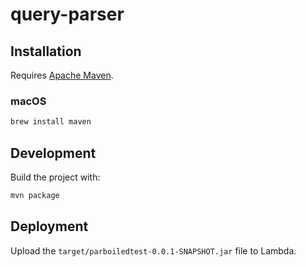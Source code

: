 # query-parser

## Installation

Requires [Apache Maven](https://maven.apache.org/).

### macOS

```sh
brew install maven
```

## Development

Build the project with:

```sh
mvn package
```

## Deployment

Upload the `target/parboiledtest-0.0.1-SNAPSHOT.jar` file to Lambda.
